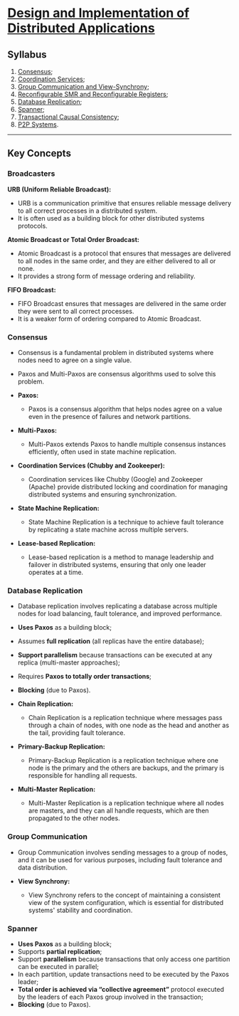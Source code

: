 # [Design and Implementation of Distributed Applications](https://fenix.tecnico.ulisboa.pt/disciplinas/PADI/2021-2022/1-semestre)

## Syllabus

1. [Consensus](1-consensus.md);
2. [Coordination Services](2-coordination-services.md);
3. [Group Communication and View-Synchrony](3-group-communication-view-synchrony.md);
4. [Reconfigurable SMR and Reconfigurable Registers](4-reconfigurable-smr-reconfigurable-registers.md);
5. [Database Replication](5-database-replication.md);
6. [Spanner](6-spanner.md);
7. [Transactional Causal Consistency](7-transactional-causal-consistency.md);
8. [P2P Systems](8-p2p-systems.md).

---

## Key Concepts

### Broadcasters

**URB (Uniform Reliable Broadcast):**
* URB is a communication primitive that ensures reliable message delivery to all correct processes in a distributed system.
* It is often used as a building block for other distributed systems protocols.

**Atomic Broadcast or Total Order Broadcast:**
* Atomic Broadcast is a protocol that ensures that messages are delivered to all nodes in the same order, and they are either delivered to all or none.
* It provides a strong form of message ordering and reliability.

**FIFO Broadcast:**
* FIFO Broadcast ensures that messages are delivered in the same order they were sent to all correct processes.
* It is a weaker form of ordering compared to Atomic Broadcast.

### Consensus

* Consensus is a fundamental problem in distributed systems where nodes need to agree on a single value.
* Paxos and Multi-Paxos are consensus algorithms used to solve this problem.

* **Paxos:**
  * Paxos is a consensus algorithm that helps nodes agree on a value even in the presence of failures and network partitions.

* **Multi-Paxos:**
  * Multi-Paxos extends Paxos to handle multiple consensus instances efficiently, often used in state machine replication.

* **Coordination Services (Chubby and Zookeeper):**
  * Coordination services like Chubby (Google) and Zookeeper (Apache) provide distributed locking and coordination for managing distributed systems and ensuring synchronization.

* **State Machine Replication:**
  * State Machine Replication is a technique to achieve fault tolerance by replicating a state machine across multiple servers.

* **Lease-based Replication:**
  * Lease-based replication is a method to manage leadership and failover in distributed systems, ensuring that only one leader operates at a time.

### Database Replication

* Database replication involves replicating a database across multiple nodes for load balancing, fault tolerance, and improved performance.

* **Uses Paxos** as a building block;
* Assumes **full replication** (all replicas have the entire database);
* **Support parallelism** because transactions can be executed at any replica   (multi-master approaches);
* Requires **Paxos to totally order transactions**;
* **Blocking** (due to Paxos).

* **Chain Replication:**
  * Chain Replication is a replication technique where messages pass through a chain of nodes, with one node as the head and another as the tail, providing fault tolerance.

* **Primary-Backup Replication:**
  * Primary-Backup Replication is a replication technique where one node is the primary and the others are backups, and the primary is responsible for handling all requests.

* **Multi-Master Replication:**
  * Multi-Master Replication is a replication technique where all nodes are masters, and they can all handle requests, which are then propagated to the other nodes.

### Group Communication

* Group Communication involves sending messages to a group of nodes, and it can be used for various purposes, including fault tolerance and data distribution.

* **View Synchrony:**
  * View Synchrony refers to the concept of maintaining a consistent view of the system configuration, which is essential for distributed systems' stability and coordination.

### Spanner

* **Uses Paxos** as a building block;
* Supports **partial replication**;
* Support **parallelism** because transactions that only access one partition can be executed in parallel;
* In each partition, update transactions need to be executed by the Paxos leader;
* **Total order is achieved via “collective agreement”** protocol executed by the leaders of each Paxos group involved in the transaction;
* **Blocking** (due to Paxos).